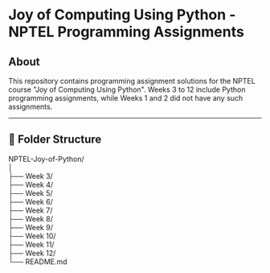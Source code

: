 # Joy of Computing Using Python - NPTEL Programming Assignments

## About
This repository contains programming assignment solutions for the NPTEL course "Joy of Computing Using Python". 
Weeks 3 to 12 include Python programming assignments, while Weeks 1 and 2 did not have any such assignments.

---

## 📁 Folder Structure
NPTEL-Joy-of-Python/<br>
│<br>
├── Week 3/<br>
├── Week 4/<br>
├── Week 5/<br>
├── Week 6/<br>
├── Week 7/<br>
├── Week 8/<br>
├── Week 9/<br>
├── Week 10/<br>
├── Week 11/<br>
├── Week 12/<br>
└── README.md

